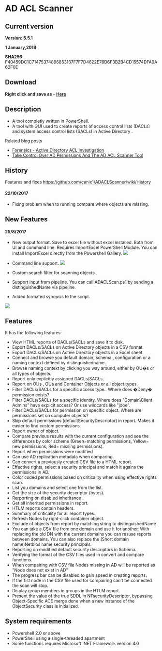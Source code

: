 ﻿# AD ACL Scanner

## Current version
**Version: 5.5.1**

**1 January,2018**

**SHA256:** F40459DC1C71475374896853167F7F7D4622E76D6F3B2B4CD15574DFA9A62F0E

## Download
**Right click and save as** - **[Here](https://github.com/canix1/ADACLScanner/raw/master/ADACLScan.ps1)**

## Description
* A tool completly written in PowerShell. 
* A tool with GUI used to create reports of access control lists (DACLs) and system access control lists (SACLs) in Active Directory .

Related blog posts
* [Forensics - Active Directory ACL Investigation](https://blogs.technet.microsoft.com/pfesweplat/2017/01/28/forensics-active-directory-acl-investigation)
* [Take Control Over AD Permissions And The AD ACL Scanner Tool](https://blogs.technet.microsoft.com/pfesweplat/2013/05/13/take-control-over-ad-permissions-and-the-ad-acl-scanner-tool)

## History

Features and fixes https://github.com/canix1/ADACLScanner/wiki/History
#### 22/10/2017
* Fixing problem when to running compare where objects are missing.

## New Features
#### 25/8/2017
* New output format. Save to excel file without excel installed. Both from UI and command line. Requires ImportExcel PowerShell Module. You can install ImportExcel directly from the Powershell Gallery.
![](https://github.com/canix1/ADACLScanner/blob/master/src/SaveToExcel.jpg)

* Command line support.
![](https://github.com/canix1/ADACLScanner/blob/master/src/adaclscan_commandline.gif)
* Custom search filter for scanning objects. 
* Support input from pipeline. You can call ADACLScan.ps1 by sending a distinguishedName via pipeline.
* Added formated synopsis to the script.

![](https://github.com/canix1/ADACLScanner/blob/master/src/GUICustomSearch.gif)
## Features
It has the following features:
* View HTML reports of DACLs/SACLs and save it to disk. 
* Export DACLs/SACLs on Active Directory objects in a CSV format. 
* Export DACLs/SACLs on Active Directory objects in a Excel sheet. 
* Connect and browse you default domain, schema , configuration or a naming context defined by distinguishedname. 
* Browse naming context by clicking you way around, either by OU�s or all types of objects. 
* Report only explicitly assigned DACLs/SACLs. 
* Report on OUs , OUs and Container Objects or all object types. 
* Filter DACLs/SACLs for a specific access type.. Where does �Deny� permission exists? 
* Filter DACLs/SACLs for a specific identity. Where does "Domain\Client Admins" have explicit access? Or use wildcards like "jdoe". 
* Filter DACLs/SACLs for permission on specific object. Where are permissions set on computer objects? 
* Skip default permissions (defaultSecurityDescriptor) in report. Makes it easier to find custom permissions. 
* Report owner of object. 
* Compare previous results with the current configuration and see the differences by color scheme (Green=matching permissions, Yellow= new permissions, Red= missing permissions). 
* Report when permissions were modified 
* Can use AD replication metadata when comparing. 
* Can convert a previously created CSV file to a HTML report. 
* Effective rights, select a security principal and match it agains the permissions in AD. 
* Color coded permissions based on criticality when using effective rights scan. 
* List you domains and select one from the list. 
* Get the size of the security descriptor (bytes). 
* Rerporting on disabled inheritance . 
* Get all inherited permissions in report. 
* HTLM reports contain headers. 
* Summary of criticality for all report types. 
* Refresh Nodes by right-click container object. 
* Exclude of objects from report by matching string to distinguishedName 
* You can take a CSV file from one domain and use it for another. With replacing the old DN with the current domains you can resuse reports between domains. You can also replace the (Short domain name)Netbios name security principals. 
* Reporting on modified default security descriptors in Schema. 
* Verifying the format of the CSV files used in convert and compare functions. 
* When compairing with CSV file Nodes missing in AD will be reported as "Node does not exist in AD" 
* The progress bar can be disabled to gain speed in creating reports. 
* If the fist node in the CSV file used for compairing can't be connected the scan will stop. 
* Display group members in groups in the HTLM report. 
* Present the value of the true SDDL in NTsecurityDescriptor, bypassing Object-Specific ACE merge done when a new instance of the ObjectSecurity class is initialized.
## System requirements
* Powershell 2.0 or above 
* PowerShell using a single-threaded apartment 
* Some functions requires Microsoft .NET Framework version 4.0